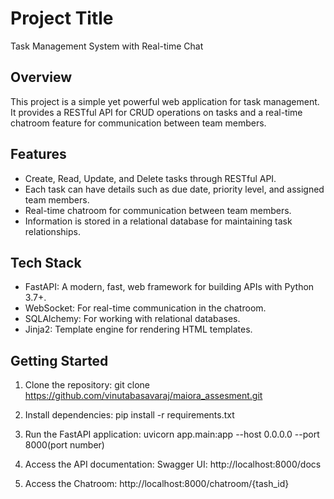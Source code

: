 # Project Title

Task Management System with Real-time Chat

## Overview

This project is a simple yet powerful web application for task management. It provides a RESTful API for CRUD operations on tasks and a real-time chatroom feature for communication between team members.

## Features

- Create, Read, Update, and Delete tasks through RESTful API.
- Each task can have details such as due date, priority level, and assigned team members.
- Real-time chatroom for communication between team members.
- Information is stored in a relational database for maintaining task relationships.

## Tech Stack

- FastAPI: A modern, fast, web framework for building APIs with Python 3.7+.
- WebSocket: For real-time communication in the chatroom.
- SQLAlchemy: For working with relational databases.
- Jinja2: Template engine for rendering HTML templates.

## Getting Started

1. Clone the repository:
   git clone https://github.com/vinutabasavaraj/maiora_assesment.git

2. Install dependencies:
    pip install -r requirements.txt

3. Run the FastAPI application:
    uvicorn app.main:app --host 0.0.0.0 --port 8000(port number)

4. Access the API documentation:
    Swagger UI: http://localhost:8000/docs

5. Access the Chatroom:
    http://localhost:8000/chatroom/{tash_id}

    




